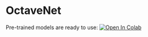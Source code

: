 # OctaveNet

Pre-trained models are ready to use: [![Open In Colab](https://colab.research.google.com/assets/colab-badge.svg)](https://colab.research.google.com/github/farhadinima75/OctaveNet/blob/main/OctaveNet.ipynb)
